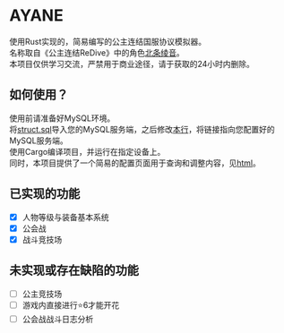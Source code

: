 # AYANE
使用Rust实现的，简易编写的公主连结国服协议模拟器。  
名称取自《公主连结ReDive》中的角色[北条绫音](https://mzh.moegirl.org.cn/zh-hans/%E5%8C%97%E6%9D%A1%E7%BB%AB%E9%9F%B3)。  
本项目仅供学习交流，严禁用于商业途径，请于获取的24小时内删除。  

## 如何使用？
使用前请准备好MySQL环境。  
将[struct.sql](https://github.com/Kengxxiao/Ayane/blob/master/struct.sql)导入您的MySQL服务端，之后修改[本行](https://github.com/Kengxxiao/Ayane/blob/ddec768ca5150ca82d087507e0267bf3b69c84dd/src/database.rs#L25)，将链接指向您配置好的MySQL服务端。  
使用Cargo编译项目，并运行在指定设备上。  
同时，本项目提供了一个简易的配置页面用于查询和调整内容，见[html](https://github.com/Kengxxiao/Ayane/blob/master/arena_log_search.html)。

## 已实现的功能
- [x] 人物等级与装备基本系统
- [x] 公会战
- [x] 战斗竞技场

## 未实现或存在缺陷的功能
- [ ] 公主竞技场
- [ ] 游戏内直接进行⭐6才能开花
- [ ] 公会战战斗日志分析

